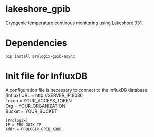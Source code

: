 # lakeshore_gpib
Cryogenic temperature continous monitoring using Lakeshore 331.

# Dependencies
    pip install prologix-gpib-async

# Init file for InfluxDB
A configuration file is necessary to connect to the InfluxDB database.
    [Influx]
    URL = http://SERVER_IP:8086  
    Token = YOUR_ACCESS_TOKEN  
    Org = YOUR_ORGANIZATION  
    Bucket = YOUR_BUCKET
  
    [Prologix]  
    IP = PROLOGIX_IP  
    Addr = PROLOGIX_GPIB_ADDR

